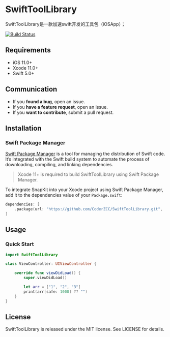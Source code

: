 # SwiftToolLibrary

SwiftToolLibrary是一款加速swift开发的工具包（iOSApp）；

[![Build Status](https://travis-ci.org/SnapKit/SnapKit.svg)](https://github.com/CoderZCC)

## Requirements

- iOS 11.0+
- Xcode 11.0+
- Swift 5.0+

## Communication

- If you **found a bug**, open an issue.
- If you **have a feature request**, open an issue.
- If you **want to contribute**, submit a pull request.

## Installation

### Swift Package Manager

[Swift Package Manager](https://swift.org/package-manager/) is a tool for managing the distribution of Swift code. It’s integrated with the Swift build system to automate the process of downloading, compiling, and linking dependencies.

> Xcode 11+ is required to build SwiftToolLibrary using Swift Package Manager.

To integrate SnapKit into your Xcode project using Swift Package Manager, add it to the dependencies value of your `Package.swift`:

```swift
dependencies: [
    .package(url: "https://github.com/CoderZCC/SwiftToolLibrary.git", .upToNextMajor(from: "1.0.0"))
]
```

## Usage

### Quick Start

```swift
import SwiftToolLibrary

class ViewController: UIViewController {

    override func viewDidLoad() {
        super.viewDidLoad()

        let arr = ["1", "2", "3"]
        print(arr[safe: 1000] ?? "")
    }
}
```

## License

SwiftToolLibrary is released under the MIT license. See LICENSE for details.

